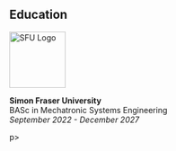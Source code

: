 ## Education

<p float="left">
<img src="https://www.sfu.ca/favicon.ico" alt="SFU Logo" width="100" height="100" style="margin-right: 15px;" >
<div></div><strong>Simon Fraser University</strong><br>
BASc in Mechatronic Systems Engineering<br>
<em>September 2022 - December 2027</em>
</div>
</p>p>
